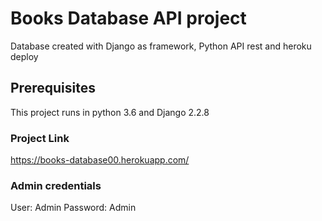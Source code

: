 # Books Database API project

Database created with Django as framework, Python API rest and heroku deploy

## Prerequisites

This project runs in python 3.6 and Django 2.2.8

### Project Link
https://books-database00.herokuapp.com/

### Admin credentials
User: Admin Password: Admin
